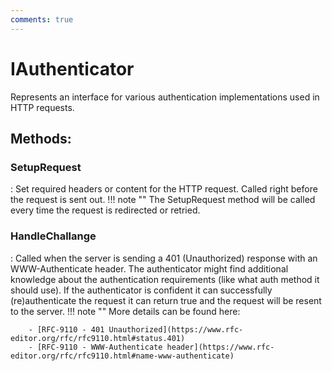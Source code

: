 ```yaml
---
comments: true
---
```

# IAuthenticator

Represents an interface for various authentication implementations used in HTTP requests. 


## **Methods**:

### **SetupRequest**
: Set required headers or content for the HTTP request. Called right before the request is sent out. 
	!!! note ""
		The SetupRequest method will be called every time the request is redirected or retried. 


### **HandleChallange**
: Called when the server is sending a 401 (Unauthorized) response with an WWW-Authenticate header. The authenticator might find additional knowledge about the authentication requirements (like what auth method it should use). If the authenticator is confident it can successfully (re)authenticate the request it can return true and the request will be resent to the server. 
	!!! note ""
		More details can be found here: 

		- [RFC-9110 - 401 Unauthorized](https://www.rfc-editor.org/rfc/rfc9110.html#status.401)
		- [RFC-9110 - WWW-Authenticate header](https://www.rfc-editor.org/rfc/rfc9110.html#name-www-authenticate)


